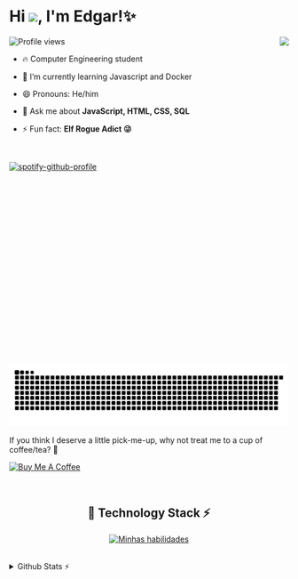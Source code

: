 <h1 align="left">Hi <img src="https://raw.githubusercontent.com/kaueMarques/kaueMarques/master/hi.gif" height="30px">, I'm Edgar!✨</h1>
<img align="right" height="590rem" src="https://raw.githubusercontent.com/gist/Edgarcsr/fe1e878b4665a65c011acfc54eb4d7c8/raw/b4dc4078dea4f5f53370127d5c498d10c7319524/githubCard.svg">
<p align="left"> <img src="https://komarev.com/ghpvc/?username=edgarcsr&color=fb4362" alt="Profile views" /> </p>


- 🔥 Computer Engineering student
  
- 🌱 I’m currently learning Javascript and Docker

- 😄 Pronouns: He/him

- 💬 Ask me about **JavaScript, HTML, CSS, SQL**

- ⚡ Fun fact: **Elf Rogue Adict 😜**

  
<br>

[![spotify-github-profile](https://spotify-github-profile.kittinanx.com/api/view?uid=o6bjo8oj5q15nrortj5bh1v88&cover_image=true&theme=compact&show_offline=false&background_color=121212&interchange=true)](https://spotify-github-profile.kittinanx.com/api/view?uid=o6bjo8oj5q15nrortj5bh1v88&redirect=true)

<br>

<img src="https://raw.githubusercontent.com/Edgarcsr/Edgarcsr/output/snake.svg" alt="Snake animation" />

<br>

If you think I deserve a little pick-me-up, why not treat me to a cup of coffee/tea? 🥺


<a href="https://www.buymeacoffee.com/edgarcsr" target="_blank"><img src="https://cdn.buymeacoffee.com/buttons/v2/default-red.png" alt="Buy Me A Coffee" width="150" ></a>

<br>

<h2 align="center">🚀 Technology Stack ⚡</h2>
<p align="center">
  <a href="https://skillicons.dev">
    <img src="https://skillicons.dev/icons?i=ae,bash,cs,dotnet,cpp,css,eclipse,git,github,html,java,ps,pr,wordpress&perline=6" alt="Minhas habilidades">
  </a>
</p>
<br>

<details>
  
  <summary>Github Stats ⚡</summary>

<p align="center">
  <a href="https://git.io/streak-stats">
    <img src="https://streak-stats.demolab.com?user=Edgarcsr&theme=dark&hide_border=true&hide_longest_streak=true" alt="GitHub Streak"/>
  </a>
</p>

<br>
  
<p align="center">
  <a href="https://app.daily.dev/edgarcsr">
    <img src="https://api.daily.dev/devcards/v2/4lxtnXEikhRcBUMzxkQyx.png?type=wide&r=3fo" width="652" alt="Edgar's Dev Card"/>
  </a>
</p>


<!--
**Edgarcsr/Edgarcsr** is a ✨ _special_ ✨ repository because its `README.md` (this file) appears on your GitHub profile.

Here are some ideas to get you started:

- 🔭 I’m currently working on ...
- 🌱 I’m currently learning ...
- 👯 I’m looking to collaborate on ...
- 🤔 I’m looking for help with ...
- 💬 Ask me about ...
- 📫 How to reach me: ...
- 😄 Pronouns: ...
- ⚡ Fun fact: ...
-->
